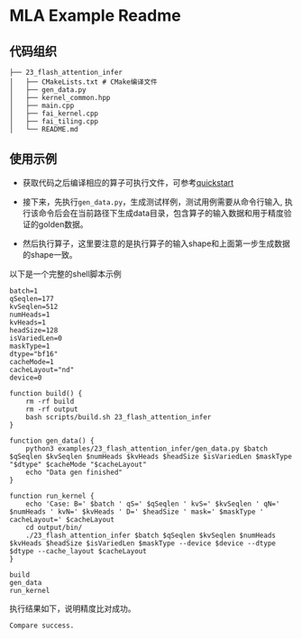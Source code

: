# MLA Example Readme
## 代码组织
```
├── 23_flash_attention_infer
│   ├── CMakeLists.txt # CMake编译文件
│   ├── gen_data.py
│   ├── kernel_common.hpp 
│   ├── main.cpp
│   ├── fai_kernel.cpp
│   ├── fai_tiling.cpp
│   └── README.md
```
## 使用示例
- 获取代码之后编译相应的算子可执行文件，可参考[quickstart](../../docs/quickstart.md#算子编译)   

- 接下来，先执行`gen_data.py`，生成测试样例，测试用例需要从命令行输入, 执行该命令后会在当前路径下生成data目录，包含算子的输入数据和用于精度验证的golden数据。   
- 然后执行算子，这里要注意的是执行算子的输入shape和上面第一步生成数据的shape一致。

以下是一个完整的shell脚本示例
```
batch=1
qSeqlen=177
kvSeqlen=512
numHeads=1
kvHeads=1
headSize=128
isVariedLen=0
maskType=1
dtype="bf16"
cacheMode=1
cacheLayout="nd"
device=0

function build() {
    rm -rf build
    rm -rf output
    bash scripts/build.sh 23_flash_attention_infer
}

function gen_data() {
    python3 examples/23_flash_attention_infer/gen_data.py $batch $qSeqlen $kvSeqlen $numHeads $kvHeads $headSize $isVariedLen $maskType "$dtype" $cacheMode "$cacheLayout"
    echo "Data gen finished"
}

function run_kernel {
    echo 'Case: B=' $batch ' qS=' $qSeqlen ' kvS=' $kvSeqlen ' qN=' $numHeads ' kvN=' $kvHeads ' D=' $headSize ' mask=' $maskType ' cacheLayout=' $cacheLayout
    cd output/bin/
    ./23_flash_attention_infer $batch $qSeqlen $kvSeqlen $numHeads $kvHeads $headSize $isVariedLen $maskType --device $device --dtype $dtype --cache_layout $cacheLayout
}

build
gen_data
run_kernel
```

执行结果如下，说明精度比对成功。
```
Compare success.
```
